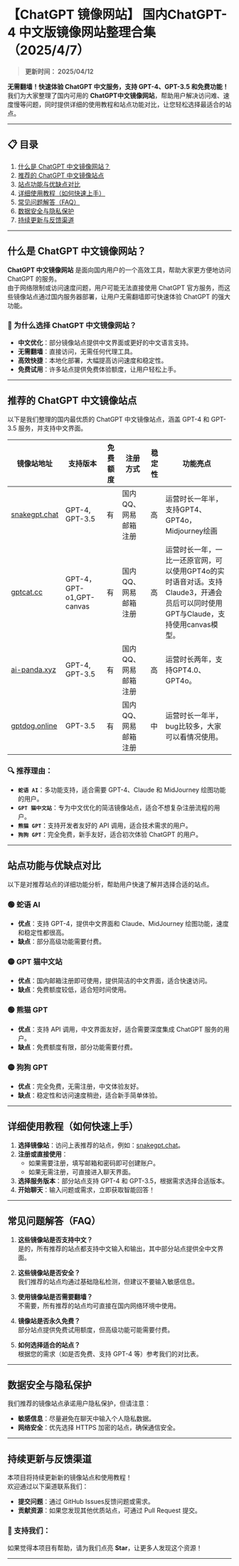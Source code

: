# 【ChatGPT 镜像网站】 国内ChatGPT-4 中文版镜像网站整理合集（2025/4/7）


> **更新时间： 2025/04/12**  

**无需翻墙！快速体验 ChatGPT 中文服务，支持 GPT-4、GPT-3.5 和免费功能！**  
我们为大家整理了国内可用的 **ChatGPT中文镜像网站**，帮助用户解决访问难、速度慢等问题，同时提供详细的使用教程和站点功能对比，让您轻松选择最适合的站点。

---

## 📋 目录
1. [什么是 ChatGPT 中文镜像网站？](#什么是-chatgpt-中文镜像网站)
2. [推荐的 ChatGPT 中文镜像站点](#推荐的-chatgpt-中文镜像站点)
3. [站点功能与优缺点对比](#站点功能与优缺点对比)
4. [详细使用教程（如何快速上手）](#详细使用教程如何快速上手)
5. [常见问题解答（FAQ）](#常见问题解答faq)
6. [数据安全与隐私保护](#数据安全与隐私保护)
7. [持续更新与反馈渠道](#持续更新与反馈渠道)

---

## 什么是 ChatGPT 中文镜像网站？

**ChatGPT 中文镜像网站** 是面向国内用户的一个高效工具，帮助大家更方便地访问 ChatGPT 的服务。  
由于网络限制或访问速度问题，用户可能无法直接使用 ChatGPT 官方服务，而这些镜像站点通过国内服务器部署，让用户无需翻墙即可快速体验 ChatGPT 的强大功能。

### 🌟 为什么选择 ChatGPT 中文镜像网站？
- **中文优化**：部分镜像站点提供中文界面或更好的中文语言支持。
- **无需翻墙**：直接访问，无需任何代理工具。
- **高效快捷**：本地化部署，大幅提高访问速度和稳定性。
- **免费试用**：许多站点提供免费体验额度，让用户轻松上手。

---

## 推荐的 ChatGPT 中文镜像站点

以下是我们整理的国内最优质的 ChatGPT 中文镜像站点，涵盖 GPT-4 和 GPT-3.5 服务，并支持中文界面。

| 镜像站地址           | 支持版本       | 免费额度   | 注册方式       | 稳定性 | 功能亮点 |
|----------------------|---------------|-----------|---------------|-------|---------|
| [snakegpt.chat](https://snakegpt.chat) | GPT-4, GPT-3.5 | 有 | 国内QQ、网易邮箱注册 | 高     | 运营时长一年半，支持GPT4、GPT4o，Midjourney绘画 |
| [gptcat.cc](https://gptcat.cc)      | GPT-4，GPT-o1,GPT-canvas        | 有 | 国内QQ、网易邮箱注册     | 高     | 运营时长一年，一比一还原官网，可以使用GPT4o的实时语音对话。支持Claude3，开通会员后可以同时使用GPT与Claude，支持使用canvas模型。 |
| [ai-panda.xyz](https://ai-panda.xyz/login?invite_code=34137c47)  | GPT-4, GPT-3.5 | 有 | 国内QQ、网易邮箱注册 | 高     | 运营时长两年，支持GPT4.0、GPT4o。 |
| [gptdog.online](https://gptdog.online) | GPT-3.5      | 有 | 国内QQ、网易邮箱注册     | 中     | 运营时长一年半，bug比较多，大家可以看情况使用。 |

### 🔍 推荐理由：
- **`蛇语 AI`**：多功能支持，适合需要 GPT-4、Claude 和 MidJourney 绘图功能的用户。
- **`GPT 猫中文站`**：专为中文优化的简洁镜像站点，适合不想复杂注册流程的用户。
- **`熊猫 GPT`**：支持开发者友好的 API 调用，适合技术需求的用户。
- **`狗狗 GPT`**：完全免费，新手友好，适合初次体验 ChatGPT 的用户。

---

## 站点功能与优缺点对比

以下是对推荐站点的详细功能分析，帮助用户快速了解并选择合适的站点。

### 🟢 **蛇语 AI**
- **优点**：支持 GPT-4，提供中文界面和 Claude、MidJourney 绘图功能，速度和稳定性都很高。
- **缺点**：部分高级功能需要付费。

### 🟡 **GPT 猫中文站**
- **优点**：国内邮箱注册即可使用，提供简洁的中文界面，适合快速访问。
- **缺点**：免费额度较低，适合短时间使用。

### 🟢 **熊猫 GPT**
- **优点**：支持 API 调用，中文界面友好，适合需要深度集成 ChatGPT 服务的用户。
- **缺点**：免费额度有限，部分功能需要付费。

### 🟡 **狗狗 GPT**
- **优点**：完全免费，无需注册，中文体验友好。
- **缺点**：稳定性和访问速度稍逊，适合新手简单体验。

---

## 详细使用教程（如何快速上手）

1. **选择镜像站**：访问上表推荐的站点，例如：[snakegpt.chat](https://snakegpt.chat)。
2. **注册或直接使用**：
   - 如果需要注册，填写邮箱和密码即可创建账户。
   - 如果无需注册，可直接进入聊天界面。
3. **选择服务版本**：部分站点支持 GPT-4 和 GPT-3.5，根据需求选择合适版本。
4. **开始聊天**：输入问题或需求，立即获取智能回答！



---

## 常见问题解答（FAQ）

1. **这些镜像站是否支持中文？**  
   是的，所有推荐的站点都支持中文输入和输出，其中部分站点提供全中文界面。

2. **这些镜像站是否安全？**  
   我们推荐的站点均通过基础隐私检测，但建议不要输入敏感信息。

3. **使用镜像站是否需要翻墙？**  
   不需要，所有推荐的站点均可直接在国内网络环境中使用。

4. **镜像站是否永久免费？**  
   部分站点提供免费试用额度，但高级功能可能需要付费。

5. **如何选择适合的站点？**  
   根据您的需求（如是否免费、支持 GPT-4 等）参考我们的对比表。

---

## 数据安全与隐私保护

我们推荐的镜像站点承诺用户隐私保护，但请注意：
- **敏感信息**：尽量避免在聊天中输入个人隐私数据。
- **网络安全**：优先选择 HTTPS 加密的站点，确保通信安全。

---

## 持续更新与反馈渠道

本项目将持续更新新的镜像站点和使用教程！  
欢迎通过以下渠道联系我们：
- **提交问题**：通过 GitHub Issues反馈问题或需求。
- **贡献资源**：如果您发现其他优质站点，可通过 Pull Request 提交。

### 🌟 支持我们：
如果觉得本项目有帮助，请为我们点亮 **Star**，让更多人发现这个资源！

---
                   